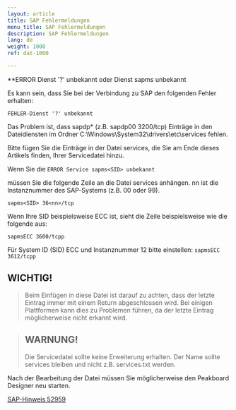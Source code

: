 ```yaml
---
layout: article
title: SAP Fehlermeldungen
menu_title: SAP Fehlermeldungen
description: SAP Fehlermeldungen
lang: de
weight: 1000
ref: dat-1000

---
```


**ERROR Dienst '?' unbekannt oder Dienst sapms unbekannt

Es kann sein, dass Sie bei der Verbindung zu SAP den folgenden Fehler erhalten:

``
FEHLER-Dienst '?' unbekannt
``

Das Problem ist, dass sapdp* (z.B. sapdp00 3200/tcp) Einträge in den Dateidiensten im Ordner C:\Windows\System32\drivers\etc\services fehlen.

Bitte fügen Sie die Einträge in der Datei services, die Sie am Ende dieses Artikels finden, Ihrer Servicedatei hinzu.

Wenn Sie die
``
ERROR Service sapms<SID> unbekannt
``
 
müssen Sie die folgende Zeile an die Datei services anhängen. nn ist die Instanznummer des SAP-Systems (z.B. 00 oder 99).

``
sapms<SID> 36<nn>/tcp
``
  
Wenn Ihre SID beispielsweise ECC ist, sieht die Zeile beispielsweise wie die folgende aus:

``
sapmsECC 3600/tcpp  
``

Für System ID (SID) ECC und Instanznummer 12 bitte einstellen:
``
sapmsECC 3612/tcpp
``

## WICHTIG!
>
> Beim Einfügen in diese Datei ist darauf zu achten, dass der letzte Eintrag immer mit einem Return abgeschlossen wird. Bei einigen Plattformen kann dies zu Problemen führen, da der letzte Eintrag möglicherweise nicht erkannt wird.

> ## WARNUNG!
>
>Die Servicedatei sollte keine Erweiterung erhalten. Der Name sollte services bleiben und nicht z.B. services.txt werden.

Nach der Bearbeitung der Datei müssen Sie möglicherweise den Peakboard Designer neu starten.

[SAP-Hinweis 52959](https://launchpad.support.sap.com/#/notes/52959)
